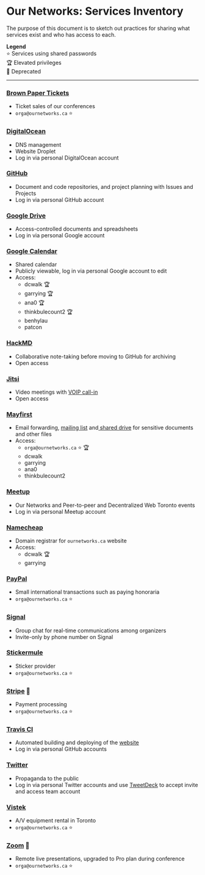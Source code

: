 # Our Networks: Services Inventory

The purpose of this document is to sketch out practices for sharing what services exist and who has access to each.

**Legend**  
:star: Services using shared passwords  
:trophy: Elevated privileges  
:no_entry_sign: Deprecated  

---

### [Brown Paper Tickets](https://www.brownpapertickets.com)
- Ticket sales of our conferences
- `orga@ournetworks.ca` :star:

### [DigitalOcean](https://digitalocean.com)
- DNS management
- Website Droplet
- Log in via personal DigitalOcean account

### [GitHub](https://github.com/ournetworks)
- Document and code repositories, and project planning with Issues and Projects
- Log in via personal GitHub account

### [Google Drive](https://drive.google.com/drive/folders/1nZ7GtlC8cmSGPTq1yxj7guthSkyt4n20)
- Access-controlled documents and spreadsheets
- Log in via personal Google account

### [Google Calendar](https://calendar.google.com/calendar/embed?src=aers7atolh0uurlfmkoki9kikg%40group.calendar.google.com&ctz=America%2FToronto)
- Shared calendar
- Publicly viewable, log in via personal Google account to edit
- Access:
  - dcwalk :trophy:
  - garrying :trophy:
  - ana0 :trophy:
  - thinkbulecount2 :trophy:
  - benhylau
  - patcon

### [HackMD](https://hackmd.io)
- Collaborative note-taking before moving to GitHub for archiving
- Open access

### [Jitsi](https://meet.jit.si/ournetworks)
- Video meetings with [VOIP call-in](https://meet.jit.si/static/dialInInfo.html?room=ournetworks)
- Open access

### [Mayfirst](https://mayfirst.coop)
- Email forwarding, [mailing list](https://lists.mayfirst.org/mailman/listinfo/ournetworks) and[ shared drive](https://share.mayfirst.org) for sensitive documents and other files
- Access:
  - `orga@ournetworks.ca` :star: :trophy:
  - dcwalk 
  - garrying 
  - ana0
  - thinkbulecount2

### [Meetup](https://www.meetup.com/p2p-and-dweb-toronto/)
- Our Networks and Peer-to-peer and Decentralized Web Toronto events
- Log in via personal Meetup account

### [Namecheap](https://namecheap.com)
- Domain registrar for `ournetworks.ca` website
- Access:
  - dcwalk :trophy:
  - garrying 

### [PayPal](https://paypal.com)
- Small international transactions such as paying honoraria
- `orga@ournetworks.ca` :star: 

### [Signal](https://signal.org)
- Group chat for real-time communications among organizers
- Invite-only by phone number on Signal

### [Stickermule](https://stickermule.com)
- Sticker provider
- `orga@ournetworks.ca` :star: 

### [Stripe](https://stripe.com/en-ca) :no_entry_sign:
- Payment processing
- `orga@ournetworks.ca` :star: 

### [Travis CI](https://travis-ci.org/ournetworks/)
- Automated building and deploying of the [website](https://github.com/ournetworks/ournetworks.ca)
- Log in via personal GitHub accounts

### [Twitter](https://twitter.com/_ournetworks)
- Propaganda to the public
- Log in via personal Twitter accounts and use [TweetDeck](https://tweetdeck.twitter.com) to accept invite and access team account

### [Vistek](https://www.vistek.ca)
- A/V equipment rental in Toronto
- `orga@ournetworks.ca` :star: 

### [Zoom](https://zoom.us) :no_entry_sign:
- Remote live presentations, upgraded to Pro plan during conference
- `orga@ournetworks.ca` :star: 
